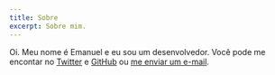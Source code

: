 ```yaml
---
title: Sobre
excerpt: Sobre mim.
---
```

Oi. Meu nome é Emanuel e eu sou um desenvolvedor. Você pode me encontar no [Twitter](https://twitter.com/efreitasn) e [GitHub](https://github.com/efreitasn) ou [me enviar um e-mail](mailto:hi@efreitasn.dev).